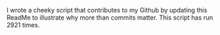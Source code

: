 I wrote a cheeky script that contributes to my Github by updating this ReadMe to illustrate why more than commits matter. This script has run 2921 times.